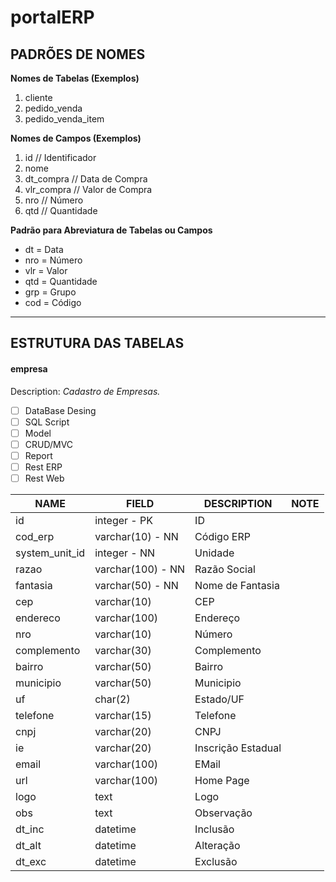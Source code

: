 # portalERP

## PADRÕES DE NOMES

**Nomes de Tabelas (Exemplos)**
1) cliente
2) pedido_venda
3) pedido_venda_item


**Nomes de Campos (Exemplos)**
1)  id 		// Identificador 
2)  nome
3)  dt_compra 	// Data de Compra
4)  vlr_compra 	// Valor de Compra
5)  nro		// Número
6)  qtd		// Quantidade


**Padrão para Abreviatura de Tabelas ou Campos**
- dt   = Data
- nro  = Número
- vlr  = Valor
- qtd  = Quantidade
- grp  = Grupo
- cod  = Código


_ _ _

## ESTRUTURA DAS TABELAS

#### empresa
Description: *Cadastro de Empresas.*
- [ ] DataBase Desing 
- [ ] SQL Script
- [ ] Model
- [ ] CRUD/MVC
- [ ] Report
- [ ] Rest ERP
- [ ] Rest Web

| NAME  | FIELD  | DESCRIPTION | NOTE |
| ----  | -----  | ----------- | ---- |
| id | integer - PK  | ID | |
| cod_erp | varchar(10) - NN | Código ERP | |
| system_unit_id | integer - NN | Unidade | |
| razao | varchar(100) - NN | Razão Social | |
| fantasia | varchar(50) - NN | Nome de Fantasia | |
| cep | varchar(10) | CEP | |
| endereco | varchar(100) | Endereço | |
| nro | varchar(10) |Número | |
| complemento | varchar(30) | Complemento | |
| bairro | varchar(50) | Bairro | |
| municipio | varchar(50) | Municipio | |
| uf | char(2) | Estado/UF | |
| telefone | varchar(15) | Telefone | |
| cnpj | varchar(20) | CNPJ | |
| ie | varchar(20) | Inscrição Estadual | |
| email | varchar(100) | EMail | |
| url | varchar(100) | Home Page | |
| logo | text | Logo | |
| obs | text | Observação | |
| dt_inc | datetime | Inclusão | |
| dt_alt | datetime | Alteração | |
| dt_exc | datetime | Exclusão | |

```sql

```
